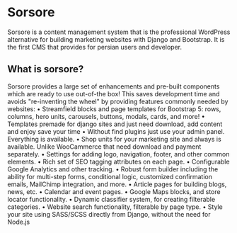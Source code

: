 # Sorsore
Sorsore is a content management system that is the professional WordPress alternative for building marketing websites with Django and Bootstrap. It is the first CMS that provides for persian users and developer.
## What is sorsore?
Sorsore provides a large set of enhancements and pre-built components which are ready to use out-of-the box! This saves development time and avoids "re-inventing the wheel" by providing features commonly needed by websites:
    • Streamfield blocks and page templates for Bootstrap 5: rows, columns, hero units, carousels, buttons, modals, cards, and more!
    • Templates premade for django sites and just need download, add content and enjoy save your time
    • Without find plugins just use your admin panel. Everything is available.
    • Shop units for your marketing site and always is available. Unlike WooCammerce that need download and payment separately.
    • Settings for adding logo, navigation, footer, and other common elements.
    • Rich set of SEO tagging attributes on each page.
    • Configurable Google Analytics and other tracking.
    • Robust form builder including the ability for multi-step forms, conditional logic, customized confirmation emails, MailChimp integration, and more.
    • Article pages for building blogs, news, etc.
    • Calendar and event pages.
    • Google Maps blocks, and store locator functionality.
    • Dynamic classifier system, for creating filterable categories.
    • Website search functionality, filterable by page type.
    • Style your site using SASS/SCSS directly from Django, without the need for Node.js



